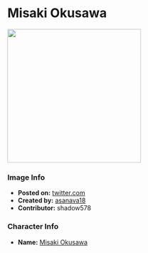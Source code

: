 # Misaki Okusawa

<img src="https://raw.githubusercontent.com/shadow578/Project-Padoru/master/Padoru/bang-dream/bang-dream-misaki-okusawa.png" height="300">

### Image Info
* **Posted on:**     [twitter.com](https://twitter.com/asanava18/status/1075978864277512194)
* **Created by:**    [asanava18](https://github.com/shadow578/Project-Padoru/blob/master/table-of-contents/creators/asanava18.md)
* **Contributor:**   shadow578

### Character Info
* **Name:**   [Misaki Okusawa](https://myanimelist.net/character/157523)



